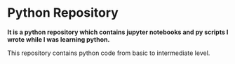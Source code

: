 # Python Repository

**It is a python repository which contains jupyter notebooks and py scripts I wrote while I was learning python.**

This repository contains python code from basic to intermediate level.
